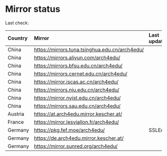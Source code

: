 <script src="./time.js"></script>
# Mirror status
Last check: <script type="text/javascript">localize(1708597105.436498);</script>

|Country|Mirror|Last update|
|:------|:-----|:----------|
|China|https://mirrors.tuna.tsinghua.edu.cn/arch4edu/|<script type="text/javascript">localize(1708540328);</script>|
|China|https://mirrors.aliyun.com/arch4edu/|<script type="text/javascript">localize(1708540328);</script>|
|China|https://mirrors.bfsu.edu.cn/arch4edu/|<script type="text/javascript">localize(1708583365);</script>|
|China|https://mirrors.cernet.edu.cn/arch4edu/|<script type="text/javascript">localize(1708540328);</script>|
|China|https://mirror.iscas.ac.cn/arch4edu/|<script type="text/javascript">localize(1708540328);</script>|
|China|https://mirrors.nju.edu.cn/arch4edu/|<script type="text/javascript">localize(1708540328);</script>|
|China|https://mirror.nyist.edu.cn/arch4edu/|<script type="text/javascript">localize(1708540328);</script>|
|China|https://mirrors.sau.edu.cn/arch4edu/|<script type="text/javascript">localize(1708540328);</script>|
|Austria|https://at.arch4edu.mirror.kescher.at/|<script type="text/javascript">localize(1708583365);</script>|
|France|https://mirror.lesviallon.fr/arch4edu/|<script type="text/javascript">localize(1708540328);</script>|
|Germany|https://pkg.fef.moe/arch4edu/|SSLError|
|Germany|https://de.arch4edu.mirror.kescher.at/|<script type="text/javascript">localize(1708583365);</script>|
|Germany|https://mirror.sunred.org/arch4edu/|<script type="text/javascript">localize(1708583365);</script>|

<script src="./tablefilter/tablefilter.js"></script>
<script src="./table.js"></script>
